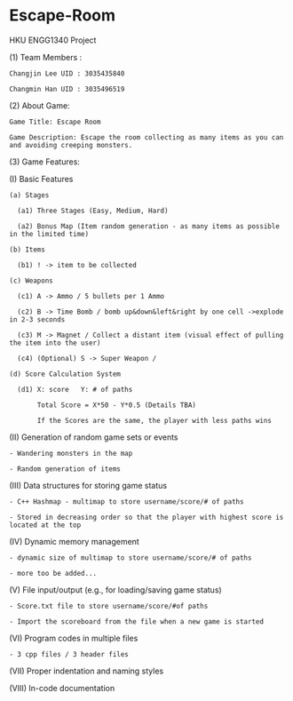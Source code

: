 # Escape-Room
HKU ENGG1340 Project

(1) Team Members :

    Changjin Lee UID : 3035435840

    Changmin Han UID : 3035496519

(2) About Game:

    Game Title: Escape Room

    Game Description: Escape the room collecting as many items as you can and avoiding creeping monsters.

(3) Game Features:

(I) Basic Features

    (a) Stages
    
      (a1) Three Stages (Easy, Medium, Hard)
      
      (a2) Bonus Map (Item random generation - as many items as possible in the limited time)
      
    (b) Items
    
      (b1) ! -> item to be collected
      
    (c) Weapons
    
      (c1) A -> Ammo / 5 bullets per 1 Ammo
      
      (c2) B -> Time Bomb / bomb up&down&left&right by one cell ->explode in 2-3 seconds
      
      (c3) M -> Magnet / Collect a distant item (visual effect of pulling the item into the user)
      
      (c4) (Optional) S -> Super Weapon / 
      
    (d) Score Calculation System
    
      (d1) X: score   Y: # of paths
      
           Total Score = X*50 - Y*0.5 (Details TBA)
           
           If the Scores are the same, the player with less paths wins

(II) Generation of random game sets or events

    - Wandering monsters in the map
    
    - Random generation of items

(III) Data structures for storing game status

    - C++ Hashmap - multimap to store username/score/# of paths
    
    - Stored in decreasing order so that the player with highest score is located at the top

(IV) Dynamic memory management

    - dynamic size of multimap to store username/score/# of paths
    
    - more too be added...
    
(V) File input/output (e.g., for loading/saving game status)

    - Score.txt file to store username/score/#of paths
    
    - Import the scoreboard from the file when a new game is started

(VI) Program codes in multiple files

    - 3 cpp files / 3 header files
    
(VII) Proper indentation and naming styles

(VIII) In-code documentation


